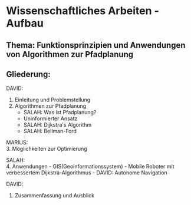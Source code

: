 # Wissenschaftliches Arbeiten - Aufbau

## Thema: Funktionsprinzipien und Anwendungen von Algorithmen zur Pfadplanung

## Gliederung: 

DAVID: 
1. Einleitung und Problemstellung 
2. Algorithmen zur Pfadplanung
    - SALAH: Was ist Pfadplanung?
    - Uninformierter Ansatz
    - SALAH: Dijkstra's Algorithm
	- SALAH: Bellman-Ford 

MARIUS:  
3. Möglichkeiten zur Optimierung 

SALAH:  
4. Anwendungen
	- GIS(Geoinformationssystem)
	- Mobile Roboter mit verbessertem Dijkstra-Algorithmus
	- DAVID: Autonome Navigation

DAVID: 
1. Zusammenfassung und Ausblick

